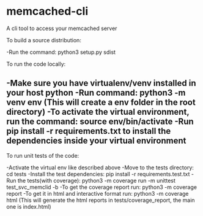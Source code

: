 # memcached-cli
A cli tool to access your memcached server

To build a source distribution:

-Run the command: python3 setup.py sdist

To run the code locally:

-Make sure you have virtualenv/venv installed in your host python
-Run command: python3 -m venv env (This will create a env folder in the root directory)
-To activate the virtual environment, run the command: source env/bin/activate
-Run pip install -r requirements.txt to install the dependencies inside your virtual environment
-

To run unit tests of the code:

-Activate the virtual env like described above
-Move to the tests directory: cd tests
-Install the test dependencies:  pip install -r requirements.test.txt
-Run the tests(with coverage): python3 -m coverage run -m unittest test_svc_memclid -b
-To get the coverage report run: python3 -m coverage report
-To get it in html and interactive format run: python3 -m coverage html (This will generate the html reports in tests/coverage_report, the main one is index.html)